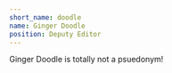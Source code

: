 ```yaml
---
short_name: doodle
name: Ginger Doodle
position: Deputy Editor
---
```

Ginger Doodle is totally not a psuedonym!